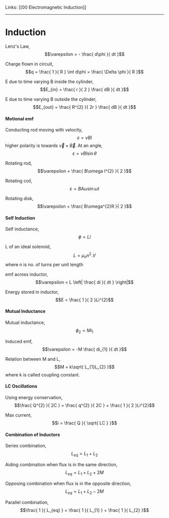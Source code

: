 Links: [[00 Electromagnetic Induction]]
___
# Induction
Lenz's Law,
$$\varepsilon = - \frac{ d\phi }{ dt }$$

Charge flown in circuit,
$$q = \frac{ 1 }{ R } \int d\phi = \frac{ \Delta \phi }{ R }$$

E due to time varying B inside the cylinder,
$$E_{in} = \frac{ r }{ 2 } \frac{ dB }{ dt }$$

E due to time varying B outside the cylinder,
$$E_{out} = \frac{ R^{2} }{ 2r } \frac{ dB }{ dt }$$

#### Motional emf 
Conducting rod moving with velocity,
$$\varepsilon = vBl$$
higher polarity is towards $\vec{v} \times \vec{B}$. 
At an angle,
$$\varepsilon = vBl\sin \theta$$

Rotating rod,
$$\varepsilon = \frac{ B\omega l^{2} }{ 2 }$$

Rotating coil,
$$\varepsilon = BA\omega \sin\omega t$$

Rotating disk,
$$\varepsilon = \frac{ B\omega^{2}R }{ 2 }$$

#### Self Induction 
Self inductance,
$$\phi = Li$$

L of an ideal solenoid,
$$L = \mu_{o}n^{2} . V$$
where n is no. of turns per unit length 

emf across inductor,
$$\varepsilon = L \left| \frac{ di }{ dt } \right|$$

Energy stored in inductor,
$$E = \frac{ 1 }{ 2 }Li^{2}$$

#### Mutual Inductance 
Mutual inductance,
$$\phi_{2} = Mi_{1}$$

Induced emf,
$$\varepsilon = -M \frac{ di_{1} }{ dt }$$

Relation between M and L,
$$M = k\sqrt{ L_{1}L_{2} }$$
where k is called coupling constant. 

#### LC Oscillations 
Using energy conservation,
$$\frac{ Q^{2} }{ 2C } = \frac{ q^{2} }{ 2C } + \frac{ 1 }{ 2 }Li^{2}$$

Max current,
$$i = \frac{ Q }{ \sqrt{ LC } }$$

#### Combination of Inductors 
Series combination,
$$L_{eq} = L_{1} + L_{2}$$

Aiding combination when flux is in the same direction,
$$L_{eq} = L_{1} + L_{2} + 2M$$

Opposing combination when flux is in the opposite direction,
$$L_{eq} = L_{1} + L_{2} - 2M$$

Parallel combination,
$$\frac{ 1 }{ L_{eq} } = \frac{ 1 }{ L_{1} } + \frac{ 1 }{ L_{2} }$$

